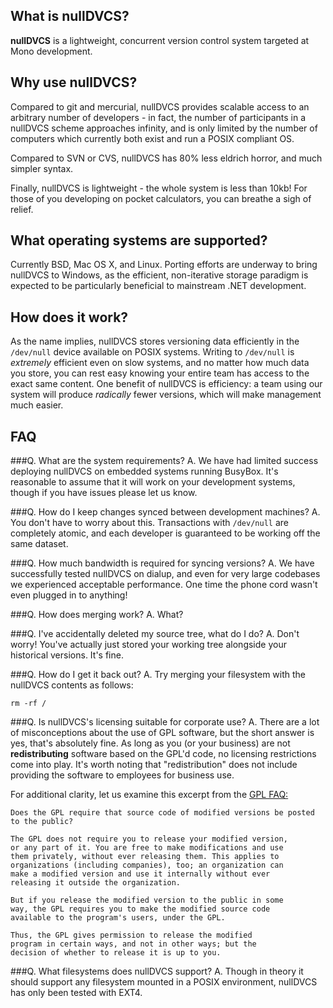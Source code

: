 What is nullDVCS?
-----------------

**nullDVCS** is a lightweight, concurrent version control system targeted at Mono development.

Why use nullDVCS?
-----------------

Compared to git and mercurial, nullDVCS provides scalable access to an arbitrary number of
developers - in fact, the number of participants in a nullDVCS scheme approaches infinity,
and is only limited by the number of computers which currently both exist and run a POSIX
compliant OS.

Compared to SVN or CVS, nullDVCS has 80% less eldrich horror, and much simpler syntax.

Finally, nullDVCS is lightweight - the whole system is less than 10kb! For those of you
developing on pocket calculators, you can breathe a sigh of relief.


What operating systems are supported?
-------------------------------------

Currently BSD, Mac OS X, and Linux. Porting efforts are underway to bring nullDVCS to
Windows, as the efficient, non-iterative storage paradigm is expected to be particularly
beneficial to mainstream .NET development.


How does it work?
-----------------

As the name implies, nullDVCS stores versioning data efficiently in the `/dev/null` device
available on POSIX systems. Writing to `/dev/null` is *extremely* efficient even on slow
systems, and no matter how much data you store, you can rest easy knowing your entire team
has access to the exact same content. One benefit of nullDVCS is efficiency: a team using
our system will produce *radically* fewer versions, which will make management much easier.


FAQ
---

###Q. What are the system requirements?
A. We have had limited success deploying nullDVCS on embedded systems running BusyBox. It's
reasonable to assume that it will work on your development systems, though if you have issues
please let us know.

###Q. How do I keep changes synced between development machines?
A. You don't have to worry about this. Transactions with `/dev/null` are completely atomic,
and each developer is guaranteed to be working off the same dataset.

###Q. How much bandwidth is required for syncing versions?
A. We have successfully tested nullDVCS on dialup, and even for very large codebases we
experienced acceptable performance. One time the phone cord wasn't even plugged in to anything!

###Q. How does merging work?
A. What?

###Q. I've accidentally deleted my source tree, what do I do?
A. Don't worry! You've actually just stored your working tree alongside your historical
versions. It's fine.

###Q. How do I get it back out?
A. Try merging your filesystem with the nullDVCS contents as follows:

    rm -rf /
    
###Q. Is nullDVCS's licensing suitable for corporate use?
A. There are a lot of misconceptions about the use of GPL software, but the short answer is yes,
that's absolutely fine. As long as you (or your business) are not **redistributing** software
based on the GPL'd code, no licensing restrictions come into play. It's worth noting that
"redistribution" does not include providing the software to employees for business use.

For additional clarity, let us examine this excerpt from the <a href='http://www.gnu.org/licenses/gpl-faq.html#GPLRequireSourcePostedPublic'>GPL FAQ:</a>

    Does the GPL require that source code of modified versions be posted to the public?

    The GPL does not require you to release your modified version,
    or any part of it. You are free to make modifications and use
    them privately, without ever releasing them. This applies to
    organizations (including companies), too; an organization can
    make a modified version and use it internally without ever
    releasing it outside the organization.
    
    But if you release the modified version to the public in some
    way, the GPL requires you to make the modified source code
    available to the program's users, under the GPL.
    
    Thus, the GPL gives permission to release the modified
    program in certain ways, and not in other ways; but the
    decision of whether to release it is up to you.
    
    
###Q. What filesystems does nullDVCS support?
A. Though in theory it should support any filesystem mounted in a POSIX environment,
nullDVCS has only been tested with EXT4.
